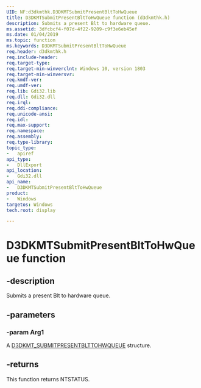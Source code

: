 ```yaml
---
UID: NF:d3dkmthk.D3DKMTSubmitPresentBltToHwQueue
title: D3DKMTSubmitPresentBltToHwQueue function (d3dkmthk.h)
description: Submits a present Blt to hardware queue.
ms.assetid: 3dfcbcf4-f07d-4f22-9209-c9f3e6eb45ef
ms.date: 01/04/2019
ms.topic: function
ms.keywords: D3DKMTSubmitPresentBltToHwQueue
req.header: d3dkmthk.h
req.include-header:
req.target-type:
req.target-min-winverclnt: Windows 10, version 1803
req.target-min-winversvr:
req.kmdf-ver:
req.umdf-ver:
req.lib: Gdi32.lib 
req.dll: Gdi32.dll
req.irql:
req.ddi-compliance:
req.unicode-ansi:
req.idl:
req.max-support:
req.namespace:
req.assembly:
req.type-library:
topic_type:
-	apiref
api_type:
-	DllExport
api_location:
-	Gdi32.dll
api_name:
-	D3DKMTSubmitPresentBltToHwQueue
product: 
-	Windows
targetos: Windows
tech.root: display

---
```


# D3DKMTSubmitPresentBltToHwQueue function


## -description

Submits a present Blt to hardware queue.

## -parameters

### -param Arg1

A [D3DKMT_SUBMITPRESENTBLTTOHWQUEUE](ns-d3dkmthk-_d3dkmt_submitpresentblttohwqueue.md) structure.

## -returns

This function returns NTSTATUS.

